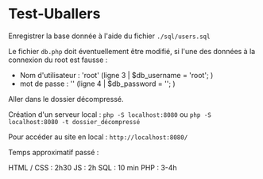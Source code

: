 # Test-Uballers

Enregistrer la base donnée à l'aide du fichier `./sql/users.sql`

Le fichier `db.php` doit éventuellement être modifié, si l'une des données à la connexion du root est fausse :
- Nom d'utilisateur : 'root'   (ligne 3 | $db_username = 'root'; )
- mot de passe : ''  (ligne 4 | $db_password = ''; )

Aller dans le dossier décompressé. 

Création d'un serveur local : `php -S localhost:8080` ou `php -S localhost:8080 -t dossier_décompressé`

Pour accéder au site en local : `http://localhost:8080/`



Temps approximatif passé : 

HTML / CSS : 2h30
JS : 2h
SQL : 10 min
PHP : 3-4h
